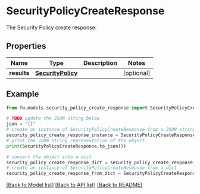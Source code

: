 # SecurityPolicyCreateResponse

The Security Policy create response.

## Properties

Name | Type | Description | Notes
------------ | ------------- | ------------- | -------------
**results** | [**SecurityPolicy**](SecurityPolicy.md) |  | [optional] 

## Example

```python
from fw.models.security_policy_create_response import SecurityPolicyCreateResponse

# TODO update the JSON string below
json = "{}"
# create an instance of SecurityPolicyCreateResponse from a JSON string
security_policy_create_response_instance = SecurityPolicyCreateResponse.from_json(json)
# print the JSON string representation of the object
print(SecurityPolicyCreateResponse.to_json())

# convert the object into a dict
security_policy_create_response_dict = security_policy_create_response_instance.to_dict()
# create an instance of SecurityPolicyCreateResponse from a dict
security_policy_create_response_from_dict = SecurityPolicyCreateResponse.from_dict(security_policy_create_response_dict)
```
[[Back to Model list]](../README.md#documentation-for-models) [[Back to API list]](../README.md#documentation-for-api-endpoints) [[Back to README]](../README.md)



